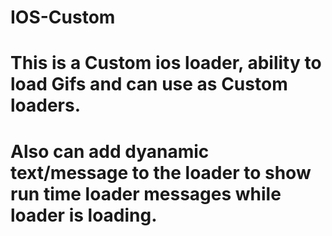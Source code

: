 # IOS-Custom
# This is a Custom ios loader, ability to load Gifs and can use as Custom loaders.
# Also can add dyanamic text/message to the loader to show run time loader messages while loader is loading.
